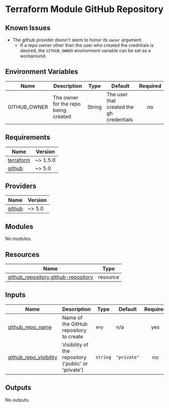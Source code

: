 # Terraform Module GitHub Repository

## Known Issues 
* The github provider doesn't seem to honor its `owner` argument.
  * If a repo owner other than the user who created the credntials is desired, the `GITHUB_OWNER` environment variable can be set as a workaround.

## Environment Variables
| Name | Description | Type | Default | Required |
|------|-------------|------|---------|:--------:|
| GITHUB_OWNER | The owner for the repo being created | String | The user that created the gh credentials | no |


<!-- BEGIN_TF_DOCS -->
## Requirements

| Name | Version |
|------|---------|
| <a name="requirement_terraform"></a> [terraform](#requirement\_terraform) | ~> 1.5.0 |
| <a name="requirement_github"></a> [github](#requirement\_github) | ~> 5.0 |

## Providers

| Name | Version |
|------|---------|
| <a name="provider_github"></a> [github](#provider\_github) | ~> 5.0 |

## Modules

No modules.

## Resources

| Name | Type |
|------|------|
| [github_repository.github-repository](https://registry.terraform.io/providers/integrations/github/latest/docs/resources/repository) | resource |

## Inputs

| Name | Description | Type | Default | Required |
|------|-------------|------|---------|:--------:|
| <a name="input_github_repo_name"></a> [github\_repo\_name](#input\_github\_repo\_name) | Name of the GitHub repository to create | `any` | n/a | yes |
| <a name="input_github_repo_visibility"></a> [github\_repo\_visibility](#input\_github\_repo\_visibility) | Visibility of the repository ('public' or 'private') | `string` | `"private"` | no |

## Outputs

No outputs.
<!-- END_TF_DOCS -->